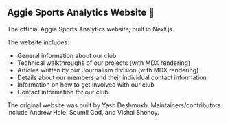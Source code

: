 ## Aggie Sports Analytics Website 🏀

The official Aggie Sports Analytics website, built in Next.js.

The website includes:

- General information about our club
- Technical walkthroughs of our projects (with MDX rendering)
- Articles written by our Journalism division (with MDX rendering)
- Details about our members and their individual contact information
- Information on how to get involved with our club
- Contact information for our club

The original website was built by Yash Deshmukh. Maintainers/contributors include Andrew Hale, Soumil Gad, and Vishal Shenoy.
